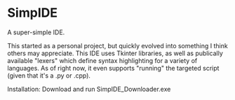 # SimpIDE
A super-simple IDE.

This started as a personal project, but quickly evolved into something I think others may appreciate. 
This IDE uses Tkinter libraries, as well as publically available "lexers" which define syntax highlighting for a variety of languages. As of right now, it even supports "running" the targeted script (given that it's a .py or .cpp). 

Installation:
Download and run SimpIDE_Downloader.exe

